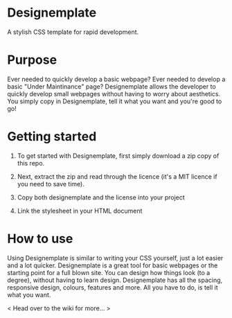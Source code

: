 Designemplate
=============

A stylish CSS template for rapid development.

Purpose
=============

Ever needed to quickly develop a basic webpage? Ever needed to develop a basic "Under Maintinance" page? Designemplate allows the developer to quickly develop small webpages without having to worry about aesthetics. You simply copy in Designemplate, tell it what you want and you're good to go!

Getting started
=============

1) To get started with Designemplate, first simply download a zip copy of this repo.

2) Next, extract the zip and read through the licence (it's a MIT licence if you need to save time).

3) Copy both designemplate and the license into your project

4) Link the stylesheet in your HTML document

How to use
=============

Using Designemplate is similar to writing your CSS yourself, just a lot easier and a lot quicker. Designemplate is a great tool for basic webpages or the starting point for a full blown site. You can design how things look (to a degree), without having to learn design. Designemplate has all the spacing, responsive design, colours, features and more. All you have to do, is tell it what you want.

< Head over to the wiki for more... >

